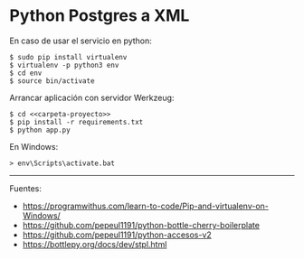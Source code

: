 # Python Postgres a XML

En caso de usar el servicio en python:

    $ sudo pip install virtualenv
    $ virtualenv -p python3 env
    $ cd env
    $ source bin/activate

Arrancar aplicación con servidor Werkzeug:

    $ cd <<carpeta-proyecto>>
    $ pip install -r requirements.txt
    $ python app.py

En Windows:

    > env\Scripts\activate.bat

---

Fuentes:

+ https://programwithus.com/learn-to-code/Pip-and-virtualenv-on-Windows/
+ https://github.com/pepeul1191/python-bottle-cherry-boilerplate
+ https://github.com/pepeul1191/python-accesos-v2
+ https://bottlepy.org/docs/dev/stpl.html